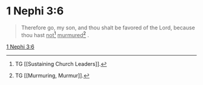 # 1 Nephi 3:6

> Therefore go, my son, and thou shalt be favored of the Lord, because thou hast <u>not</u>[^a] <u>murmured</u>[^b] .

[1 Nephi 3:6](https://www.churchofjesuschrist.org/study/scriptures/bofm/1-ne/3?lang=eng&id=p6#p6)


[^a]: TG [[Sustaining Church Leaders]].
[^b]: TG [[Murmuring, Murmur]].
